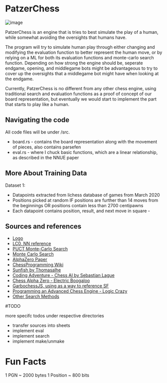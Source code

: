 # PatzerChess

![image](https://user-images.githubusercontent.com/73597280/131067264-f9df7262-f395-4422-800f-e229516ad1b5.png)

PatzerChess is an engine that is tries to best simulate the play of a human, while somewhat avoiding the oversights that humans have.

The program will try to simulate human play through either changing and modifying the evaluation function to better represent the human move, or by relying on a ML for both its evaluation functions and monte-carlo search function. Depending on how strong the engine should be, seperate endgame, opening, and middlegame bots might be advantageous to try to cover up the oversights that a middlegame bot might have when looking at the endgame.

Currently, PatzerChess is no different from any other chess engine, using traditional search and evaluation functions as a proof of concept of our board representation, but eventually we would start to implement the part that starts to play like a human. 

## Navigating the code

All code files will be under /src.

- board.rs - contains the board representation along with the movement of pieces, also contains parsefen
- eval.rs - where I chuck basic functions, which are a linear relationship, as described in the NNUE paper

## More About Training Data

Dataset 1:
- Datapoints extracted from lichess database of games from March 2020
- Positions picked at random IF positions are further than 14 moves from the beginnings OR positions contain less than 2700 centipawns
- Each datapoint contains position, result, and next move in square -


## Sources and references

- [Logo](https://www.frankerfacez.com/emoticon/471255-PeepoChess)
- [LC0, NN reference](https://lczero.org/)
- [PUCT Monte-Carlo Search](http://citeseerx.ist.psu.edu/viewdoc/download?doi=10.1.1.172.9450&rep=rep1&type=pdf)
- [Monte Carlo Search](https://hal.archives-ouvertes.fr/hal-00747575v4/document)
- [AlphaZero Paper](https://arxiv.org/pdf/1712.01815.pdf)
- [ChessProgramming Wiki](https://www.chessprogramming.org/Main_Page)
- [Sunfish by Thomasalhe](https://github.com/thomasahle/sunfish)
- [Coding Adventure - Chess AI by Sebastian Lague](https://www.youtube.com/watch?v=U4ogK0MIzqk&t=128s)
- [Chess Alpha Zero - Electric Boogaloo](https://github.com/Zeta36/chess-alpha-zero)
- [GarbochessJS, using as a way to reference SF](https://github.com/glinscott/Garbochess-JS)
- [Programming an Advanced Chess Engine - Logic Crazy](https://www.youtube.com/playlist?list=PLQV5mozTHmacMeRzJCW_8K3qw2miYqd0c)
- [Other Search Methods](https://github.com/leela-zero/leela-zero/issues/860)

#TODO

more specifc todos under respective directories

- transfer sources into sheets
- implement eval
- implement search
- implement make/unmake

# Fun Facts

1 PGN ~ 2000 bytes
1 Position ~ 800 bits